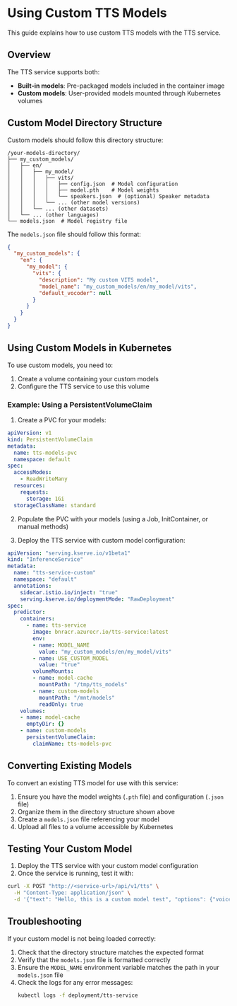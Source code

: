 # Using Custom TTS Models

This guide explains how to use custom TTS models with the TTS service.

## Overview

The TTS service supports both:
- **Built-in models**: Pre-packaged models included in the container image
- **Custom models**: User-provided models mounted through Kubernetes volumes

## Custom Model Directory Structure

Custom models should follow this directory structure:

```
/your-models-directory/
├── my_custom_models/
│   ├── en/
│   │   ├── my_model/
│   │   │   ├── vits/
│   │   │   │   ├── config.json  # Model configuration
│   │   │   │   ├── model.pth    # Model weights
│   │   │   │   └── speakers.json  # (optional) Speaker metadata
│   │   │   └── ... (other model versions)
│   │   └── ... (other datasets)
│   └── ... (other languages)
└── models.json  # Model registry file
```

The `models.json` file should follow this format:

```json
{
  "my_custom_models": {
    "en": {
      "my_model": {
        "vits": {
          "description": "My custom VITS model",
          "model_name": "my_custom_models/en/my_model/vits",
          "default_vocoder": null
        }
      }
    }
  }
}
```

## Using Custom Models in Kubernetes

To use custom models, you need to:

1. Create a volume containing your custom models
2. Configure the TTS service to use this volume

### Example: Using a PersistentVolumeClaim

1. Create a PVC for your models:

```yaml
apiVersion: v1
kind: PersistentVolumeClaim
metadata:
  name: tts-models-pvc
  namespace: default
spec:
  accessModes:
    - ReadWriteMany
  resources:
    requests:
      storage: 1Gi
  storageClassName: standard
```

2. Populate the PVC with your models (using a Job, InitContainer, or manual methods)

3. Deploy the TTS service with custom model configuration:

```yaml
apiVersion: "serving.kserve.io/v1beta1"
kind: "InferenceService"
metadata:
  name: "tts-service-custom"
  namespace: "default"
  annotations:
    sidecar.istio.io/inject: "true"
    serving.kserve.io/deploymentMode: "RawDeployment"
spec:
  predictor:
    containers:
      - name: tts-service
        image: bnracr.azurecr.io/tts-service:latest
        env:
        - name: MODEL_NAME
          value: "my_custom_models/en/my_model/vits"
        - name: USE_CUSTOM_MODEL
          value: "true"
        volumeMounts:
        - name: model-cache
          mountPath: "/tmp/tts_models"
        - name: custom-models
          mountPath: "/mnt/models"
          readOnly: true
    volumes:
    - name: model-cache
      emptyDir: {}
    - name: custom-models
      persistentVolumeClaim:
        claimName: tts-models-pvc
```

## Converting Existing Models

To convert an existing TTS model for use with this service:

1. Ensure you have the model weights (`.pth` file) and configuration (`.json` file)
2. Organize them in the directory structure shown above
3. Create a `models.json` file referencing your model
4. Upload all files to a volume accessible by Kubernetes

## Testing Your Custom Model

1. Deploy the TTS service with your custom model configuration
2. Once the service is running, test it with:

```bash
curl -X POST "http://<service-url>/api/v1/tts" \
  -H "Content-Type: application/json" \
  -d '{"text": "Hello, this is a custom model test", "options": {"voice": "default"}}'
```

## Troubleshooting

If your custom model is not being loaded correctly:

1. Check that the directory structure matches the expected format
2. Verify that the `models.json` file is formatted correctly
3. Ensure the `MODEL_NAME` environment variable matches the path in your `models.json` file
4. Check the logs for any error messages:
   ```bash
   kubectl logs -f deployment/tts-service
   ``` 